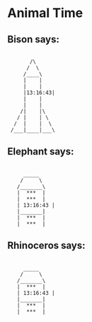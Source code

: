 # Animal Time

## Bison says:

```

       /\
      /  \
     /____\
     |    |
     |    |
     |13:16:43|
     |    |
     |    |
    /|    |\
   / |    | \
  /  |    |  \
 /___|____|___\
```

## Elephant says:

```

     _____
    /     \
   /_______\
   |  ***  |
   |  ***  |
   | 13:16:43 |
   |_______|
   |  ***  |
   |  ***  |
```

## Rhinoceros says:

```

     _____
    /     \
   /_______\
   |  ***  |
   | 13:16:43 |
   |_______|
   |  ***  |
   |  ***  |
```
